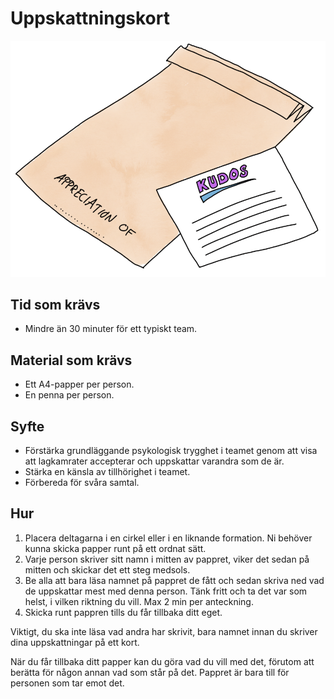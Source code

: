 # Uppskattningskort
<img src="images/appreciation-cards.png" >

## Tid som krävs
* Mindre än 30 minuter för ett typiskt team.

## Material som krävs
* Ett A4-papper per person.
* En penna per person.

## Syfte
* Förstärka grundläggande psykologisk trygghet i teamet genom att visa att lagkamrater accepterar och uppskattar varandra som de är.
* Stärka en känsla av tillhörighet i teamet.
* Förbereda för svåra samtal.

## Hur
1. Placera deltagarna i en cirkel eller i en liknande formation. Ni behöver kunna skicka papper runt på ett ordnat sätt.
2. Varje person skriver sitt namn i mitten av pappret, viker det sedan på mitten och skickar det ett steg medsols.
3. Be alla att bara läsa namnet på pappret de fått och sedan skriva ned vad de uppskattar mest med denna person. Tänk fritt och ta det var som helst, i vilken riktning du vill. Max 2 min per anteckning.
4. Skicka runt pappren tills du får tillbaka ditt eget.

Viktigt, du ska inte läsa vad andra har skrivit, bara namnet innan du skriver dina uppskattningar på ett kort.

När du får tillbaka ditt papper kan du göra vad du vill med det, förutom att berätta för någon annan vad som står på det. Pappret är bara till för personen som tar emot det.
